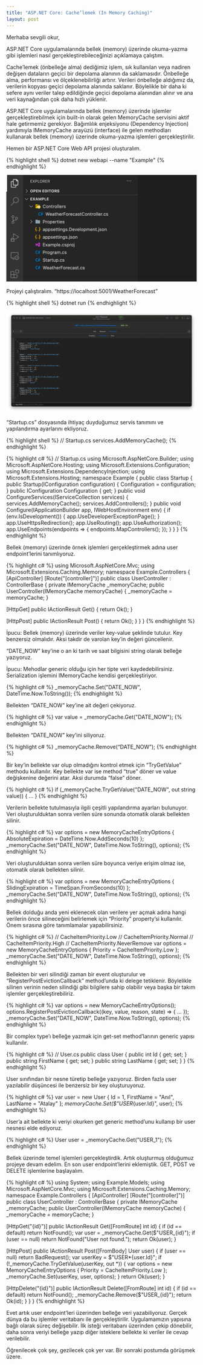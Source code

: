 ```yaml
---
title: "ASP.NET Core: Cache’lemek (In Memory Caching)"
layout: post
---
```


Merhaba sevgili okur,

ASP.NET Core uygulamalarında bellek (memory) üzerinde okuma-yazma gibi işlemleri nasıl gerçekleştirebileceğinizi açıklamaya çalıştım.

Cache’lemek (önbelleğe alma) dediğimiz işlem, sık kullanılan veya nadiren değişen dataların geçici bir depolama alanının da saklamasıdır. Önbelleğe alma, performansı ve ölçeklenebilirliği artırır. Verileri önbelleğe aldığımız da, verilerin kopyası geçici depolama alanında saklanır. Böylelikle bir daha ki sefere aynı veriler talep edildiğinde geçici depolama alanından alınır ve ana veri kaynağından çok daha hızlı yüklenir.

ASP.NET Core uygulamalarında bellek (memory) üzerinde işlemler gerçekleştirebilmek için built-in olarak gelen MemoryCache servisini aktif hale getirmemiz gerekiyor. Bağımlılık enjeksiyonu (Dependency Injection) yardımıyla IMemoryCache arayüzü (interface) ile gelen methodları kullanarak bellek (memory) üzerinde okuma-yazma işlemleri gerçekleştirilir.

Hemen bir ASP.NET Core Web API projesi oluşturalım.

{% highlight shell %}
dotnet new webapi --name "Example"
{% endhighlight %}

![docker](/assets/images/1_EtEeq1Yl_ffDMdspODpqFA.png)

Projeyi çalıştıralım. “https://localhost:5001/WeatherForecast”

{% highlight shell %}
dotnet run
{% endhighlight %}

![docker](/assets/images/1_iTWyqMjmv0WH_lqxzGKyyA.png)

“Startup.cs” dosyasında ihtiyaç duyduğumuz servis tanımını ve yapılandırma ayarlarını ekliyoruz.

{% highlight shell %}
// Startup.cs
services.AddMemoryCache();
{% endhighlight %}

{% highlight c# %}
// Startup.cs
using Microsoft.AspNetCore.Builder; using Microsoft.AspNetCore.Hosting;
using Microsoft.Extensions.Configuration; using Microsoft.Extensions.DependencyInjection;
using Microsoft.Extensions.Hosting;
namespace Example {
public class Startup {
public Startup(IConfiguration configuration) {
Configuration = configuration;
}
public IConfiguration Configuration { get; }
public void ConfigureServices(IServiceCollection services) {
services.AddMemoryCache();
services.AddControllers();
}
public void Configure(IApplicationBuilder app, IWebHostEnvironment env) {
if (env.IsDevelopment()) {
app.UseDeveloperExceptionPage();
}
app.UseHttpsRedirection();
app.UseRouting();
app.UseAuthorization();
app.UseEndpoints(endpoints => { endpoints.MapControllers(); });
}
}
}
{% endhighlight %}

Bellek (memory) üzerinde örnek işlemleri gerçekleştirmek adına user endpoint’lerini tanımlıyoruz.

{% highlight c# %}
using Microsoft.AspNetCore.Mvc;
using Microsoft.Extensions.Caching.Memory; namespace Example.Controllers {
[ApiController] [Route("[controller]")]
public class UserController : ControllerBase {
private IMemoryCache \_memoryCache;
public UserController(IMemoryCache memoryCache) { \_memoryCache = memoryCache; }

[HttpGet] public IActionResult Get() { return Ok(); }

[HttpPost] public IActionResult Post() { return Ok(); } } }
{% endhighlight %}

İpucu: Bellek (memory) üzerinde veriler key-value şeklinde tutulur. Key benzersiz olmalıdır. Aksi takdir de varolan key’in değeri güncellenir.

“DATE_NOW” key’ine o an ki tarih ve saat bilgisini string olarak belleğe yazıyoruz.

İpucu: Mehodlar generic olduğu için her tipte veri kaydedebilirsiniz. Serialization işlemini IMemoryCache kendisi gerçekleştiriyor.

{% highlight c# %}
\_memoryCache.Set<string>("DATE_NOW", DateTime.Now.ToString());
{% endhighlight %}

Bellekten “DATE_NOW” key’ine ait değeri çekiyoruz.

{% highlight c# %}
var value = \_memoryCache.Get<string>("DATE_NOW");
{% endhighlight %}

Bellekten “DATE_NOW” key’ini siliyoruz.

{% highlight c# %}
\_memoryCache.Remove(“DATE_NOW”);
{% endhighlight %}

Bir key’in bellekte var olup olmadığını kontrol etmek için “TryGetValue” methodu kullanılır. Key bellekte var ise method “true” döner ve value değişkenine değerini atar. Aksi durumda “false” döner.

{% highlight c# %}
if (\_memoryCache.TryGetValue<string>("DATE_NOW", out string value))
{
...
}
{% endhighlight %}

Verilerin bellekte tutulmasıyla ilgili çeşitli yapılandırma ayarları bulunuyor. Veri oluşturulduktan sonra verilen süre sonunda otomatik olarak bellekten silinir.

{% highlight c# %}
var options = new MemoryCacheEntryOptions
{
AbsoluteExpiration = DateTime.Now.AddSeconds(10)
};
\_memoryCache.Set<string>("DATE_NOW", DateTime.Now.ToString(), options);
{% endhighlight %}

Veri oluşturulduktan sonra verilen süre boyunca veriye erişim olmaz ise, otomatik olarak bellekten silinir.

{% highlight c# %}
var options = new MemoryCacheEntryOptions
{
SlidingExpiration = TimeSpan.FromSeconds(10)
};
\_memoryCache.Set<string>("DATE_NOW", DateTime.Now.ToString(), options);
{% endhighlight %}

Bellek dolduğu anda yeni eklenecek olan verilere yer açmak adına hangi verilerin önce silineceğini belirlemek için “Priority” property’si kullanılır. Önem sırasına göre tanımlamalar yapabilirsiniz.

{% highlight c# %}
// CacheItemPriority.Low
// CacheItemPriority.Normal
// CacheItemPriority.High
// CacheItemPriority.NeverRemove
var options = new MemoryCacheEntryOptions
{
Priority = CacheItemPriority.Low
};
\_memoryCache.Set<string>("DATE_NOW", DateTime.Now.ToString(), options);
{% endhighlight %}

Bellekten bir veri silindiği zaman bir event oluşturulur ve “RegisterPostEvictionCallback” method’unda ki delege tetiklenir. Böylelikle silinen verinin neden silindiği gibi bilgilere sahip olabilir veya başka bir takım işlemler gerçekleştirebiliriz.

{% highlight c# %}
var options = new MemoryCacheEntryOptions();
options.RegisterPostEvictionCallback((key, value, reason, state) =>
{
...
});
\_memoryCache.Set<string>("DATE_NOW", DateTime.Now.ToString(), options);
{% endhighlight %}

Bir complex type’ı belleğe yazmak için get-set method’larının generic yapısı kullanılır.

{% highlight c# %}
// User.cs
public class User
{
public int Id { get; set; }
public string FirstName { get; set; }
public string LastName { get; set; }
}
{% endhighlight %}

User sınıfından bir nesne türetip belleğe yazıyoruz. Birden fazla user yazılabilir düşüncesi ile benzersiz bir key oluşturuyoruz.

{% highlight c# %}
var user = new User
{
Id = 1,
FirstName = "Anıl",
LastName = "Atalay"
};
_memoryCache.Set<User>($"USER_{user.Id}", user);
{% endhighlight %}

User’a ait bellekte ki veriyi okurken get generic method’unu kullanıp bir user nesnesi elde ediyoruz.

{% highlight c# %}
User user = \_memoryCache.Get<User>("USER_1");
{% endhighlight %}

Bellek üzerinde temel işlemleri gerçekleştirdik. Artık oluşturmuş olduğumuz projeye devam edelim. En son user endpoint’lerini eklemiştik. GET, POST ve DELETE işlemlerine başlayalım.

{% highlight c# %}
using System; using Example.Models;
using Microsoft.AspNetCore.Mvc;
using Microsoft.Extensions.Caching.Memory; namespace Example.Controllers {
[ApiController] [Route("[controller]")]
public class UserController : ControllerBase { private IMemoryCache \_memoryCache; public UserController(IMemoryCache memoryCache) { \_memoryCache = memoryCache; }

[HttpGet("{id}")] public IActionResult Get([FromRoute] int id) {
if (id == default) return NotFound();
var user = \_memoryCache.Get($"USER\_{id}");
if (user == null) return NotFound("User not found."); return Ok(user); }

[HttpPost] public IActionResult Post([FromBody] User user) {
if (user == null) return BadRequest();
var userKey = $"USER*{user.Id}";
if (!\_memoryCache.TryGetValue(userKey, out *)) { var options = new MemoryCacheEntryOptions { Priority = CacheItemPriority.Low }; \_memoryCache.Set(userKey, user, options); } return Ok(user); }

[HttpDelete("{id}")]
public IActionResult Delete([FromRoute] int id) { if (id == default) return NotFound(); \_memoryCache.Remove($"USER\_{id}"); return Ok(id); } } }
{% endhighlight %}

Evet artık user endpoint’leri üzerinden belleğe veri yazabiliyoruz. Gerçek dünya da bu işlemler veritabanı ile gerçekleştirilir. Uygulamamızın yapısına bağlı olarak süreç değişebilir. İlk isteği veritabanı üzerinden çekip dönebilir, daha sonra veriyi belleğe yazıp diğer isteklere bellekte ki veriler ile cevap verilebilir.

Öğrenilecek çok şey, gezilecek çok yer var. Bir sonraki postumda görüşmek üzere.
